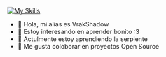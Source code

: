 [![My Skills](https://skillicons.dev/icons?i=html,css,eclipse,git,java,js,mysql,spring)](https://skillicons.dev)
- 👋 Hola, mi alias es VrakShadow
- 👀 Estoy interesando en aprender bonito :3
- 🌱 Actulmente estoy aprendiendo la serpiente
- 💞️ Me gusta coloborar en proyectos Open Source

<!---
VrakShadow/VrakShadow is a ✨ special ✨ repository because its `README.md` (this file) appears on your GitHub profile.
You can click the Preview link to take a look at your changes.
--->
